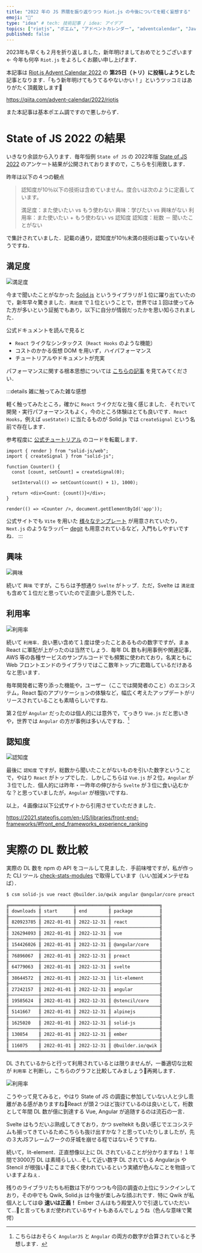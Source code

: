 ```yaml
---
title: "2022 年の JS 界隈を振り返りつつ Riot.js の今後についてを軽く妄想する"
emoji: "👏"
type: "idea" # tech: 技術記事 / idea: アイデア
topics: ["riotjs", "ポエム", "アドベントカレンダー", "adventcalendar", "JavaScript"]
published: false
---
```


2023年も早くも２月を折り返しました，新年明けましておめでとうございます←
今年も何卒 `Riot.js` をよろしくお願い申し上げます．

本記事は [Riot.js Advent Calendar 2022](https://qiita.com/advent-calendar/2022/riotjs) の __第25日（トリ）に投稿しようとした__ 記事となります．「もう新年明けてもうてるやないかい！」というツッコミはありがたく頂戴致します🙇

https://qiita.com/advent-calendar/2022/riotjs

また本記事は基本ポエム調ですので悪しからず．

# State of JS 2022 の結果

いきなり余談から入ります．毎年恒例 `State of JS` の 2022年版 [State of JS 2022](https://2022.stateofjs.com/en-US/libraries/front-end-frameworks/#front_end_frameworks_experience_ranking) のアンケート結果が公開されておりますので，こちらを引用致します．


昨年は以下の４つの観点

> 認知度が10％以下の技術は含めていません。度合いは次のように定義しています。
>
> 満足度：また使いたい vs もう使わない
> 興味：学びたい vs 興味がない
> 利用率：また使いたい + もう使わない vs 認知度
> 認知度：総数 － 聞いたことがない


で集計されていました．記載の通り，認知度が10％未満の技術は載っていないそうですね．

## 満足度

![満足度](https://storage.googleapis.com/zenn-user-upload/8b82f640995d-20230217.png)

今まで聞いたことがなかった [Solid.js](https://www.solidjs.com/) というライブラリが１位に躍り出ていたので，新年早々驚きました．`満足度` で１位ということで，世界では１回は使ってみた方が多いという証拠でもあり，以下に自分が情弱だったかを思い知らされました．

公式ドキュメントを読んで見ると

* `React` ライクなシンタックス（`React Hooks` のような機能）
* コストのかかる仮想 DOM を用いず，ハイパフォーマンス
* チュートリアルやドキュメントが充実

パフォーマンスに関する根本思想については [こちらの記事](https://ryansolid.medium.com/solidjs-the-tesla-of-javascript-ui-frameworks-6a1d379bc05e) を見てみてください．

:::details 雑に触ってみた雑な感想

軽く触ってみたところ，確かに `React` ライクだなと強く感じました．それでいて開発・実行パフォーマンスもよく，今のところ体験はとても良いです．`React Hooks`，例えば `useState()` に当たるものが Solid.js では `createSignal` という名前で存在します．

参考程度に [公式チュートリアル](https://www.solidjs.com/tutorial/introduction_signals?solved) のコードを転載します．

```jsx:公式のサンプルコード
import { render } from "solid-js/web";
import { createSignal } from "solid-js";

function Counter() {
  const [count, setCount] = createSignal(0);

  setInterval(() => setCount(count() + 1), 1000);

  return <div>Count: {count()}</div>;
}

render(() => <Counter />, document.getElementById('app'));
```

公式サイトでも
`Vite` を用いた [様々なテンプレート](https://github.com/solidjs/templates) が用意されていたり，`Next.js` のようなラッパー [degit](https://github.com/Rich-Harris/degit) も用意されているなど，入門もしやすいですね．
:::

## 興味

![興味](https://storage.googleapis.com/zenn-user-upload/6debfe720902-20230217.png)

続いて `興味` ですが，こちらは予想通り `Svelte` がトップ．ただ，Svelte は `満足度` も含めて１位だと思っていたので正直少し意外でした．
## 利用率

![利用率](https://storage.googleapis.com/zenn-user-upload/2f96dd45e1da-20230217.png)


続いて `利用率`．良い悪い含めて１度は使ったことあるものの数字ですが，まぁ React に軍配が上がったのは当然でしょう．毎年 DL 数も利用事例や関連記事，AWS 等の各種サービスのサンプルコードでも頻繁に使われており，名実ともに Web フロントエンドのライブラリではここ数年トップに君臨しているだけあるなと思います．

毎年開発者に寄り添った機能や，ユーザー（ここでは開発者のこと）のエコシステム，React 製のアプリケーションの体験など，幅広く考えたアップデートがリリースされていることも素晴らしいですね．

第２位が `Angular` だったのは個人的には意外で，てっきり `Vue.js` だと思いきや，世界では `Angular` の方が事例は多いんですね．[^1]

[^1]: こちらはおそらく `AngularJS` と `Angular` の両方の数字が合算されていると予想します．

## 認知度

![認知度](https://storage.googleapis.com/zenn-user-upload/eaa9a2f45fdc-20230217.png)

最後に `認知度` ですが，総数から聞いたことがないものを引いた数字ということで，やはり `React` がトップでした．しかしこちらは `Vue.js` が２位，`Angular` が３位でした．個人的には昨年・一昨年の伸びから `Svelte` が３位に食い込むかな？と思っていましたが，`Angular` が根強いですね．

以上，４画像は以下公式サイトから引用させていただきました．

https://2021.stateofjs.com/en-US/libraries/front-end-frameworks/#front_end_frameworks_experience_ranking


# 実際の DL 数比較

実際の DL 数を npm の API をコールして見ました．手前味噌ですが，私が作った CLI ツール [check-stats-modules](https://www.npmjs.com/package/check-stats-modules) で取得しています（いい加減メンテせねば）．

```sh
$ csm solid-js vue react @builder.io/qwik angular @angular/core preact @stencil/core ember lit-element svelte alpinejs -s 2022-01-01 -e 2022-12-31

╔═══════════╤════════════╤════════════╤══════════════════╗
║ downloads ║ start      ║ end        ║ package          ║
╟───────────┼────────────┼────────────┼──────────────────╢
║ 820923785 ║ 2022-01-01 ║ 2022-12-31 ║ react            ║
╟───────────┼────────────┼────────────┼──────────────────╢
║ 326294093 ║ 2022-01-01 ║ 2022-12-31 ║ vue              ║
╟───────────┼────────────┼────────────┼──────────────────╢
║ 154426026 ║ 2022-01-01 ║ 2022-12-31 ║ @angular/core    ║
╟───────────┼────────────┼────────────┼──────────────────╢
║ 76896067  ║ 2022-01-01 ║ 2022-12-31 ║ preact           ║
╟───────────┼────────────┼────────────┼──────────────────╢
║ 64779063  ║ 2022-01-01 ║ 2022-12-31 ║ svelte           ║
╟───────────┼────────────┼────────────┼──────────────────╢
║ 38644572  ║ 2022-01-01 ║ 2022-12-31 ║ lit-element      ║
╟───────────┼────────────┼────────────┼──────────────────╢
║ 27242157  ║ 2022-01-01 ║ 2022-12-31 ║ angular          ║
╟───────────┼────────────┼────────────┼──────────────────╢
║ 19585624  ║ 2022-01-01 ║ 2022-12-31 ║ @stencil/core    ║
╟───────────┼────────────┼────────────┼──────────────────╢
║ 5141667   ║ 2022-01-01 ║ 2022-12-31 ║ alpinejs         ║
╟───────────┼────────────┼────────────┼──────────────────╢
║ 1625020   ║ 2022-01-01 ║ 2022-12-31 ║ solid-js         ║
╟───────────┼────────────┼────────────┼──────────────────╢
║ 130854    ║ 2022-01-01 ║ 2022-12-31 ║ ember            ║
╟───────────┼────────────┼────────────┼──────────────────╢
║ 116075    ║ 2022-01-01 ║ 2022-12-31 ║ @builder.io/qwik ║
╚═══════════╧════════════╧════════════╧══════════════════╝
```

DL されているからと行って利用されているとは限りませんが，一番適切な比較が `利用率` と判断し，こちらのグラフと比較してみましょう💁再掲します．

![利用率](https://storage.googleapis.com/zenn-user-upload/2f96dd45e1da-20230217.png)

こうやって見てみると，やはり State of JS の調査に参加していない人と少し乖離がある感がありますね🤔React が頭２つほど抜けているのは良いとして，桁数として年間 DL 数が億に到達する Vue, Angular が追随するのは流石の一言．

Svelte はもうだいぶ熟成してきており，かつ sveltekit も良い感じでエコシステムも揃ってきているためこちらも抜け出すかな？と思っていたりしましたが，先の３大JSフレームワークの牙城を崩せる程ではないそうですね．

続いて，lit-element．正直想像以上に DL されていることが分かりますね！１年間で3000万 DL は素晴らしい…そして近い数字 DL されている Angular.js や Stencil が根強い👏ここまで長く使われているという実績が色んなことを物語っていますよねぇ．

残りのライブラリたちも桁数は下がりつつも今回の調査の上位にランクインしており，その中でも Qwik, Solid.js は今後が楽しみな顔ぶれです．特に Qwik が私個人としては😄 __速いは正義！__ Ember さんはもう殿堂入りで引退していただいて…🙏と言ってもまだ使われているサイトもあるんでしょうね（色んな意味で驚愕）
